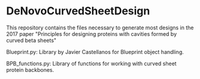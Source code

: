 # DeNovoCurvedSheetDesign
This repository contains the files necessary to generate most designs in the 2017 paper "Principles for designing proteins with cavities formed by curved beta sheets"

Blueprint.py: Library by Javier Castellanos for Blueprint object handling.

BPB_functions.py: Library of functions for working with curved sheet protein backbones.

